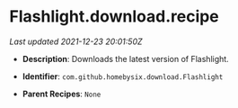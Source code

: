 # Flashlight.download.recipe

_Last updated 2021-12-23 20:01:50Z_

- **Description**: Downloads the latest version of Flashlight.

- **Identifier**: `com.github.homebysix.download.Flashlight`

- **Parent Recipes**: `None`
